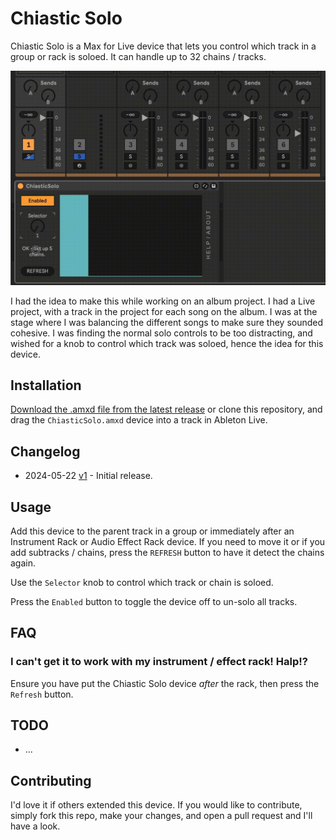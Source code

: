 # Chiastic Solo

Chiastic Solo is a Max for Live device that lets you control which track in a group or rack is soloed. It can handle up to 32 chains / tracks.

![How it Looks](images/device.gif)

I had the idea to make this while working on an album project. I had a Live project, with a track in the project for each song on the album. I was at the stage where I was balancing the different songs to make sure they sounded cohesive. I was finding the normal solo controls to be too distracting, and wished for a knob to control which track was soloed, hence the idea for this device.

## Installation

[Download the .amxd file from the latest release](https://github.com/zsteinkamp/m4l-ChiasticSolo/releases) or clone this repository, and drag the `ChiasticSolo.amxd` device into a track in Ableton Live.

## Changelog

- 2024-05-22 [v1](https://github.com/zsteinkamp/m4l-ChiasticSolo/releases/download/v1/ChiasticSolo-v1.amxd) - Initial release.

## Usage

Add this device to the parent track in a group or immediately after an Instrument Rack or Audio Effect Rack device. If you need to move it or if you add subtracks / chains, press the `REFRESH` button to have it detect the chains again.

Use the `Selector` knob to control which track or chain is soloed.

Press the `Enabled` button to toggle the device off to un-solo all tracks.

## FAQ

### I can't get it to work with my instrument / effect rack! Halp!?
Ensure you have put the Chiastic Solo device *after* the rack, then press the `Refresh` button.

## TODO

- ...

## Contributing

I'd love it if others extended this device. If you would like to contribute, simply fork this repo, make your changes, and open a pull request and I'll have a look.
